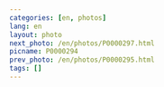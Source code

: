 ```yaml
---
categories: [en, photos]
lang: en
layout: photo
next_photo: /en/photos/P0000297.html
picname: P0000294
prev_photo: /en/photos/P0000295.html
tags: []
---
```

